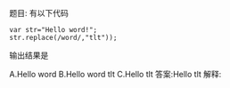 题目: 有以下代码

    var str="Hello word!";
    str.replace(/word/,"tlt"));

输出结果是

A.Hello word
B.Hello  word tlt
C.Hello tlt
答案:Hello tlt
解释: